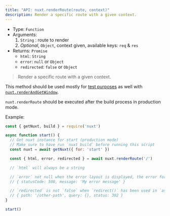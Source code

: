 ```yaml
---
title: "API: nuxt.renderRoute(route, context)"
description: Render a specific route with a given context.
---
```


- Type: `Function`
- Arguments:
  1. `String` : route to render
  2. *Optional*, `Object`, context given, available keys: `req` & `res`
- Returns: `Promise`
  - `html`: `String`
  - `error`: `null` or `Object`
  - `redirected`: `false` or `Object`

> Render a specific route with a given context.

This method should be used mostly for [test purposes](/guide/development-tools#end-to-end-testing) as well with [`nuxt.renderAndGetWindow`](/api/nuxt-render-and-get-window).

<div class="Alert Alert--orange">

`nuxt.renderRoute` should be executed after the build process in production mode.

</div>

Example:

```js
const { getNuxt, build } = require('nuxt')

async function start() {
  // Get nuxt instance for start (production mode)
  // Make sure to have run `nuxt build` before running this script
  const nuxt = await getNuxt({ for: 'start' })

  const { html, error, redirected } = await nuxt.renderRoute('/')

  // `html` will always be a string

  // `error` not null when the error layout is displayed, the error format is:
  // { statusCode: 500, message: 'My error message' }

  // `redirected` is not `false` when `redirect()` has been used in `asyncData()` or `fetch()`
  // { path: '/other-path', query: {}, status: 302 }
}

start()
```
